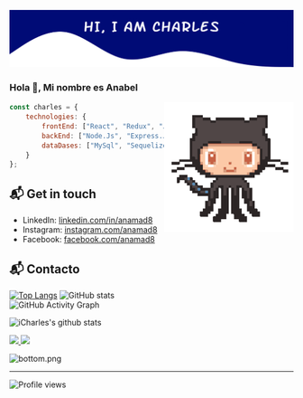 
![head.png](https://raw.githubusercontent.com/iCharlesZ/FigureBed/master/img/readme-top.png)

### Hola 👋, Mi nombre es Anabel

<img align='right' src="https://raw.githubusercontent.com/iCharlesZ/FigureBed/master/img/octocat.gif" width="230">

```javascript
const charles = {
    technologies: {
        frontEnd: ["React", "Redux", "JavaScrip", "css", "bootstrap", "sass"],
        backEnd: ["Node.Js", "Express.Js"],
        dataDases: ["MySql", "Sequelize", "PostgreSQL"],
    }
};
```
## 📬 Get in touch
- LinkedIn: [linkedin.com/in/anamad8](https://www.linkedin.com/in/anabel-amad-/)
- Instagram: [instagram.com/anamad8](https://www.instagram.com/anabel_amad/)
- Facebook: [facebook.com/anamad8](https://www.facebook.com/stellamaris.amad)


## 📬 Contacto
[![Top Langs](https://github-readme-stats.vercel.app/api/top-langs/?username=anamad8)](https://github.com/anuraghazra/github-readme-stats)
![GitHub stats](https://github-readme-stats.vercel.app/api?username=anamad8&show_icons=true)  
![GitHub Activity Graph](https://activity-graph.herokuapp.com/graph?username=anamad8)


![iCharles's github stats](https://github-readme-stats.vercel.app/api?username=anamad8=contribs,prs&count_private=true&show_icons=true)

<a href="https://github.com/anamad8">
  <img src="https://img.shields.io/github/followers/anamad8">
</a>
<a href="https://github.com/anamad8">
   <img src="https://komarev.com/ghpvc/?username=anamad8">
</a>

![bottom.png](https://raw.githubusercontent.com/anamad8/FigureBed/master/img/readme-bottom.png)

---


![Profile views](https://gpvc.arturio.dev/anamad8) 
